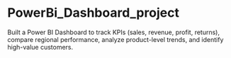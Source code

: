 # PowerBi_Dashboard_project
Built a Power BI Dashboard to track KPIs (sales, revenue, profit, returns), compare regional performance, analyze product-level trends, and identify high-value customers.
